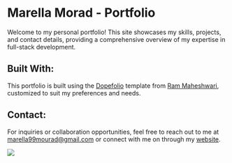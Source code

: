 # Marella Morad - Portfolio

Welcome to my personal portfolio! This site showcases my skills, projects, and contact details, providing a comprehensive overview of my expertise in full-stack development.

## Built With:
This portfolio is built using the [Dopefolio](https://github.com/rammcodes/dopefolio) template from [Ram Maheshwari](https://rammaheshwari.com), customized to suit my preferences and needs.

## Contact:
For inquiries or collaboration opportunities, feel free to reach out to me at marella99mourad@gmail.com or connect with me on through my <a href="[http://example.com/](https://marella-morad.netlify.app/)" target="_blank">website</a>.

[![](https://visitcount.itsvg.in/api?id=MarellaMorad&label=Profile%20Views&color=6&icon=5&pretty=true)](https://visitcount.itsvg.in)
